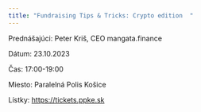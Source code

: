 ```yaml
---
title: "Fundraising Tips & Tricks: Crypto edition  "
---
```

Prednášajúci: Peter Kriš, CEO mangata.finance

Dátum: 23.10.2023 

Čas: 17:00-19:00 

Miesto: Paralelná Polis Košice 

Lístky: https://tickets.ppke.sk